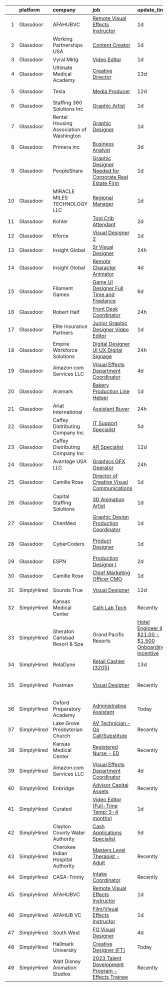 

|    | platform    | company                                                | job                                                                                                                                                                                                                                                                                                                                                                                                                                                                                                                                                                                                                                                                                                                                                                                                                                                                                                                                                                                                                                                                                                                                                                                                                                                                                                                                                                     | update_time   | location                      |
|---:|:------------|:-------------------------------------------------------|:------------------------------------------------------------------------------------------------------------------------------------------------------------------------------------------------------------------------------------------------------------------------------------------------------------------------------------------------------------------------------------------------------------------------------------------------------------------------------------------------------------------------------------------------------------------------------------------------------------------------------------------------------------------------------------------------------------------------------------------------------------------------------------------------------------------------------------------------------------------------------------------------------------------------------------------------------------------------------------------------------------------------------------------------------------------------------------------------------------------------------------------------------------------------------------------------------------------------------------------------------------------------------------------------------------------------------------------------------------------------|:--------------|:------------------------------|
|  1 | Glassdoor   | AFAHUBVC                                               | [Remote Visual Effects Instructor](https://www.glassdoor.com/partner/jobListing.htm?pos=101&ao=1110586&s=58&guid=00000183a700cd43af10ddd3818945dc&src=GD_JOB_AD&t=SR&vt=w&ea=1&cs=1_8cfaa104&cb=1664954191571&jobListingId=1008181671543&cpc=D2F1DE17EE1F43B9&jrtk=3-0-1gejg1jb6kbm6801-1gejg1jbpj47t800-a6dd588cb057d6ea--6NYlbfkN0ACTeRvGRFS6hadW-07x_K1RnsIE8OdH4tufuZ5eRAiXmEr9oGiBeOn3un9masEpkhovzfmGd8QDf6knKeNMtC7KAcqv6SF3QWAMIMACfuseYomFY4vdRNdLCeKXPZRTt_kDJaRQKO8XYsgjyZgv6ViPMk7frdRXTeN8sz2QWJrDq2_i2TkB2fqLmt7cAeEl3O4PzFJ1ZhSSJULld_aezCpiejgeKS3hABJjUXPH12AEa7RqsDrlzdpXXWbr563znG3MOegp7i-JLV2y2JcjrYIOxvRjEcsCuzmJ20gNnUFFTEafkc1iLGUl-fdxwX1O0bSWxSjXyN5SKU88hLp0drrNGuW7Qsun2WGPC0KV7aPFBL6wur7iYMemXC5YnTZH_HkJPd2hCZf-O66D8i1TGPckNeyjUmnAvdAfGvcVZGIegzgY1OU7pijPNdAVPFfieZHvzTc4SHtTl9RQ8DkpkA3W9ZnCTyO_Cv629lJyDgqZqtWXX7Rdvq7R0f6MTWiGasH6JojuQ293FW8yokNP9Ex)                                                                                                                                                                                                                                                                                                                                                                                                                                                                             | 1d            | Remote                        |
|  2 | Glassdoor   | Working Partnerships USA                               | [Content Creator](https://www.glassdoor.com/partner/jobListing.htm?pos=117&ao=1110586&s=58&guid=00000183a700cd43af10ddd3818945dc&src=GD_JOB_AD&t=SR&vt=w&ea=1&cs=1_c8abeb25&cb=1664954191573&jobListingId=1008180901122&cpc=7AD1D84939BBEEF3&jrtk=3-0-1gejg1jb6kbm6801-1gejg1jbpj47t800-389da29a732d8a90--6NYlbfkN0DCt8ROna4v0wei3cIohxxICMezqlQcIDltQPbxHVHnIQqRAFVNZT1ZdIL4Ewv1kWDmr8qRDbM9QCDFClbSNEHd53UyYhnqTVRTjwFX57lBhiqWIENhQbLmj2Epuq2J8qwGwtgeLHffGFXqcw4gIjoib-Cm1Ik8n1N3ElEDhBQPh79NYyRnF6l2qOtnz3GA7ode6xqU8HW9lUZNNkJ15SVjeZgQS914ohA8GKaA0Won-N4I8qhwQAOG_l3IkxDCWH2Uvo82NHpLTBox0yi8G4NZ3H8PwjsA6XDkuyGr2D0sGqs0XRjyy0XP2vvPJHqa__SEnevicINAsvrzGTUURNBZXc7Y4rXZoq2GolIzrDQ7G314KQiiK_rShATgmvVFq8dvKRKLINNAc_ayF9VJ0l-XKfRoNRoa3gANfxJgja40FzRZMuOtFtTcOtkkXyKWMmRwhCM0706u6clB5hbZNPElnZf4riP95DrdkKcpmS2PwxuwvqttBLFBe_kwJeQU_aOh6iwC-uvera9cBL-1CJtg)                                                                                                                                                                                                                                                                                                                                                                                                                                                                                              | 1d            | San Jose, CA                  |
|  3 | Glassdoor   | Vyral Mktg                                             | [Video Editor](https://www.glassdoor.com/partner/jobListing.htm?pos=130&ao=1136043&s=58&guid=00000183a700cd43af10ddd3818945dc&src=GD_JOB_AD&t=SR&vt=w&ea=1&cs=1_05a99074&cb=1664954191574&jobListingId=1008181139395&jrtk=3-0-1gejg1jb6kbm6801-1gejg1jbpj47t800-fae5ac497267ab9d-)                                                                                                                                                                                                                                                                                                                                                                                                                                                                                                                                                                                                                                                                                                                                                                                                                                                                                                                                                                                                                                                                                      | 1d            | Omaha, NE                     |
|  4 | Glassdoor   | Ultimate Medical Academy                               | [Creative Director](https://www.glassdoor.com/partner/jobListing.htm?pos=113&ao=1110586&s=58&guid=00000183a700cd43af10ddd3818945dc&src=GD_JOB_AD&t=SR&vt=w&ea=1&cs=1_42293338&cb=1664954191573&jobListingId=1008153532801&cpc=FA84DF7EA1EC2398&jrtk=3-0-1gejg1jb6kbm6801-1gejg1jbpj47t800-f14f07ed56e5d89c--6NYlbfkN0CSKLXIInjjlLOwHJsXaf6sZqeCS9V_OSbgcY25u1kVuO-h-oNVGEZScDfJiM3jd0JgtfHzyejFqH7vEAksqONWVZLzmbhHdarVRW_vCq3eP1Vbr6jzmoq2AkxN-k2zZnL1uv67hW-W7vIXIdLIMrFALu4kHa9p9I4h-6Dt9GeOr5wIo6MlYw3UGBtOVGdoRjyiLOctSzbK0izfaKVJ2jFBd8yBCtsODBPRJZKdj6Vl89-tafWTBhFTkhpI1_K42XmXWSdc6eh5X8JWZDGEM5kx1YxA1dAoFOrn9rYuigKEL4KAu37Z4f22jIrbs-7YT4qtZmC-Tqj6AfqEUwZuBANAhqKocvEhOfB7vKakWlIa8peDs66_N6bYwkQ3m_M-dx3kIniG0sbJkgUp5OL68DKZCT8cYbPlxtlyhurTU037Ey_Iz4Z_EZqvrU_NaMkLMheGuMzIVZI7ADZRo0ttzh1IREWnraib20SOI0fm3n07FfnknCd2JmvD6BiQLiFtvaKWT77Pf1ZccQ%3D%3D)                                                                                                                                                                                                                                                                                                                                                                                                                                                                                                | 13d           | Remote                        |
|  5 | Glassdoor   | Tesla                                                  | [Media Producer](https://www.glassdoor.com/partner/jobListing.htm?pos=106&ao=1110586&s=58&guid=00000183a700cd43af10ddd3818945dc&src=GD_JOB_AD&t=SR&vt=w&cs=1_d5529471&cb=1664954191572&jobListingId=1008157141520&cpc=2CAED5C921A5F994&jrtk=3-0-1gejg1jb6kbm6801-1gejg1jbpj47t800-0df4fb147976efe4--6NYlbfkN0BkX03mv_qGbDFMol2YHqLRvzzvm2LmpzMO_FcYL_FtJlnJTzsjtFTdelRG5HbGrIeCZP9oCSI6IqtBs2ruxbz45Pm7QVGA6D9vh0QEizROEDP9zAkUCz75NxgvgT6qwmqzmH6MLRiu-hZ3oij6YkoHDMVnGg3Ss2DeFtr5oHDZSFNr66fXQh6OKTShe3HbCo5ldlg6PY9mcE0rqEQhXWlV5Drg0J8ht1YOVT80Z-lM14yxWyInQyB9P_TPfzkDvtVJ3d7FYNTaNIAPxkuJ6F1dBYIkfNmzgfroy5iadzwkDO3n3vmz72BSTxm06B-WADt-Y1-5sX-2X01Hec5cfTCIXW3M561aX0EZw1ZbetZBqrNVGo2VWfrtOsCsvZtfRau1tG6pk3XKPKdLSaxNZWeS94MA1XRewegLdpm7KlF8dtBsYkHWWHw9S_dmKjI43RuN2SnTSXi_ZmvDLoDISdOuF8o8qxTpLQmd2mGSyS34-g%3D%3D)                                                                                                                                                                                                                                                                                                                                                                                                                                                                                                                                        | 12d           | Fremont, CA                   |
|  6 | Glassdoor   | Staffing 360 Solutions  Inc                            | [Graphic Artist](https://www.glassdoor.com/partner/jobListing.htm?pos=121&ao=1110586&s=58&guid=00000183a700cd43af10ddd3818945dc&src=GD_JOB_AD&t=SR&vt=w&ea=1&cs=1_d5ce70f2&cb=1664954191574&jobListingId=1008181301631&cpc=723ADC3DFE402989&jrtk=3-0-1gejg1jb6kbm6801-1gejg1jbpj47t800-22076cfbb541df4d--6NYlbfkN0D2oPcu62nCOEusvX-PkQ72CJmgvRX8N0x0rMs1pP2tocRvMJyW1-lfB7fZ229z6PIUZSdOvVjw8zyioggcLcdSSoIRdFpQKITBIqQfk-spD3xO_4pbX7XbK6lITXeRHKwnzWgJu_Qa0X7IDEi1xvkG6TxGjCgN4kovgP6qoVDpLvvIZczsgV5yMT8SZDrjRUzXPkSyrkO-BTor3xZDpQdevR6CBRYx6EZpv9V_QJjNd98lcxv08F4YTc3Zd5F-gBE0HD_-zQMXH9CWmLUeovs-EFrDEqqUKoAWJp7cUqluIrAU7AUmugivrHaBRXsMgZ4MWl45IFEjpjnOXD6XccOxLUxeEB2ilBTa5ZR5OTgvhzn_r4twSgLtZC09KwAWQR7mNCM_SyLp1e5_ofunfROYT74HHeKlQ3_Dopak65f5j5cxfErCHkEJs7IhMG6X-q9pBcEzTCXkYm1GsL8ekoBm_IN_3UPnAjXROULG61otNQXkrwi1oJNlAPbPD_PCqdACbVf_AsynIHHzbrLiMLKT)                                                                                                                                                                                                                                                                                                                                                                                                                                                                                               | 1d            | Lincoln, RI                   |
|  7 | Glassdoor   | Rental Housing Association of Washington               | [Graphic Designer](https://www.glassdoor.com/partner/jobListing.htm?pos=110&ao=1110586&s=58&guid=00000183a700cd43af10ddd3818945dc&src=GD_JOB_AD&t=SR&vt=w&ea=1&cs=1_1d106ec8&cb=1664954191572&jobListingId=1008181648619&cpc=59DEFF8D475298C3&jrtk=3-0-1gejg1jb6kbm6801-1gejg1jbpj47t800-8c68881bf004abf2--6NYlbfkN0ATuzukLZvOA7Cxi5gGVTPK8s05ijijAIGQnHXs5Od0X7dJhkhquRt_3fZF5olvIKB0rAZzKK4aXdvC4AXgjBQS4J4Y6n5mMtCqKaxMVRVRYm5rfr-L3QXTFlg1UKQ4dZpg865y5t_WtM0fDx829Wsuo8abBLp8DC_0S_oh2_gd_Sr-1vXR9b_stqne3ZnPXflDqAZLwtUBXYAqmYKoXd8lZ6FxQtxx5p5SCB1QFXQvRhTT4FtKk-1B7p6Me8WBTF6YkJQuaITUbuSvHBYCUq1omY4fW5iP4QKnRVtHzBEjJKT05Eg5KGGZSsiZ_9w2t0LgOpEG_bZFELfSJWDxNc4sWPNDhZa73y-M6LUimJmxYJcTT1hOAkVmSnU0hiOguknWWEI8S4P3C8SS7t5RLEMB0q1xlLIQPiGeijpLHWCiskSVOsLz6wGSUDoCaxe_05V4VF-Z0Dg6Lul9W_FoFtSRuq4KaA-4Zy7Ic3hkKeCsWWNGW1OMqKsilSpfu7DZ79Q%3D)                                                                                                                                                                                                                                                                                                                                                                                                                                                                                                               | 1d            | Seattle, WA                   |
|  8 | Glassdoor   | Primera inc                                            | [Business Analyst](https://www.glassdoor.com/partner/jobListing.htm?pos=108&ao=1110586&s=58&guid=00000183a700cd43af10ddd3818945dc&src=GD_JOB_AD&t=SR&vt=w&ea=1&cs=1_cf374cb0&cb=1664954191572&jobListingId=1008176951412&cpc=8795CF9063CD573D&jrtk=3-0-1gejg1jb6kbm6801-1gejg1jbpj47t800-e19566655e135ec4--6NYlbfkN0DPIeM2PjUxKHb9Wb-C57a_bAhVE25JxI3S7oMWKMkRxT6hiPW3nMmJrbTsoukoT89xbY-TYLhDD0h3G27g58bHTis01271Mzec82Saks3qDCMLRAl6Sc0tvz6XEG_ceUlK7mUQfXXQldIbWYvejmaBv6sEpPN0FEeVJ4Xycq_fDnS98M7aTRJYYdZP7ReR2A4xOHdgI8xV5cH_jDVj6-HvcB58yDcbNcxPd9pguBs57HCM9LNV5N31rq1Svt1eVSZBBbftPRxodtft5Ff-esIflQO2EE8WpaICS-8XMP7yyj0nBtQBAvrvrq9zyLXw5UehjvwLLTPEtHt0aQ6OzK-E49n5pWMUOhHgiXj26DF1Kywyie6Jt7IEEJPPif_KjqR0x4wrj6y-O47xeY2VXphC90HjMbSe9Nq67QPI0ZiOfuV1XPojM8wE_zbsGZ6A-VUOJ5fAj8-gNt2SHQ0Lcfm4cXBeuzOax5nVbolWibP9AXoi_0VtzSNTpx04iRUXJMo%3D)                                                                                                                                                                                                                                                                                                                                                                                                                                                                                                               | 3d            | Remote                        |
|  9 | Glassdoor   | PeopleShare                                            | [Graphic Designer Needed for Corporate Real Estate Firm](https://www.glassdoor.com/partner/jobListing.htm?pos=128&ao=1110586&s=58&guid=00000183a700cd43af10ddd3818945dc&src=GD_JOB_AD&t=SR&vt=w&ea=1&cs=1_5f0b2cbf&cb=1664954191575&jobListingId=1008180792130&cpc=2CAED5C921A5F994&jrtk=3-0-1gejg1jb6kbm6801-1gejg1jbpj47t800-6137e715ffc32259--6NYlbfkN0ByiknVCCsn-Fdfb-H8YrvvjNLbyRNQUi7msyOYytdPvKo0Y43029JA1ENfeQZ3h6jVbKWzIpMy4gzgr9ozmxb6WSOv9TrQ4eWt89NnQLmz3bsaEOLF-nl-FdpoAEp8cmK0XTe13mOKgYZUME4oyBfFzodYvQY9f8p1LS4nybJS72BMaU7frRjowsnjCys1Av1S94g30BL27u3h5KtiyKXJSeJpGt2tov2M9SKEokwNdEoBtrCWvpPY9pIKIPXkw6M9CIuXwbQRyfJkkCr6FmRqGv3RqN6x8rlVHxKQllbeQDUy1Xmcs31OImBLGqfv9v8B-4XatCl4wPYFsQOLADhrbXfcxalBq52Rl0EE046Bs8w-iqgpRKThQ_co7dd16yY38Bn50xzg_GGjvRX9IN5BSCajTpkw5WmrJSLAY-f9uvpPDbk5DHjVYxsRRuXBCVBcqpkl0AY4SH5u0Z6Klrywrv1xjcBqV_MsRg_N6nGxf25YwOl_cV4N3jy0Y1fBqiTahg8R2MQMBRMohpbg7NiTvyO4IMshLyHWcynPcxRIuRhR1UOOYmBvRl7HLagwBiw%3D)                                                                                                                                                                                                                                                                                                                                                                                                         | 1d            | Oak Brook, IL                 |
| 10 | Glassdoor   | MIRACLE MILES TECHNOLOGY LLC                           | [Regional Manager](https://www.glassdoor.com/partner/jobListing.htm?pos=114&ao=1110586&s=58&guid=00000183a700cd43af10ddd3818945dc&src=GD_JOB_AD&t=SR&vt=w&ea=1&cs=1_48ba71e0&cb=1664954191573&jobListingId=1008181730776&cpc=217C45A42544DB93&jrtk=3-0-1gejg1jb6kbm6801-1gejg1jbpj47t800-d573b315366fe472--6NYlbfkN0BTy4Vq3kUv-8E8fBOrhZt-7WJQYqv7u2ur6JnxlE7nqwh0kh8TDblDGzrt5leIbAVsjsAjJkaPiEO2YZfj_0z3o38fpfd-m70FYADflYRPgNY-K09yL2urPRWV0AUXj0l7aNJ35_X9rOvq5OxhIMw65Ji7Iqp-6l32n7xzirrO3O5Ka6ahENqdK-LcArJ9zRTegVy_t1DOLHamrk3mfT67tq3vPlxlsQQk_0TOdv5Jyav8RmduCQY6Xv4Vi-cOcGRi4aeufDSpQbCRlcGp1NzvRcveDrZGo1CltZhCoLjSCQ6UY-vCpI9lQ1x4K9nGqpcP6edKcdV7cV8OmfGMHx4oGVg3kUbB7go2ovQDibl49u0RZCvm8O3Th7_6A4mnwaD_Eu4MhFgmtHqPt0lqjxLW7psdcRJSmpmLRqp4t12ehnG889HDx3bkhID2i44GwnjwwRODOt4Wws4UrvkqstPGDGaEZ2svzNX0aIbEXrl70O1zoelbKkHOgFhfBfsLCw0%3D)                                                                                                                                                                                                                                                                                                                                                                                                                                                                                                               | 1d            | Queens Village, NY            |
| 11 | Glassdoor   | Kohler                                                 | [Tool Crib Attendant](https://www.glassdoor.com/partner/jobListing.htm?pos=116&ao=1110586&s=58&guid=00000183a700cd43af10ddd3818945dc&src=GD_JOB_AD&t=SR&vt=w&cs=1_70e4c76f&cb=1664954191573&jobListingId=1008179062580&cpc=C4A69CCDBB3B9599&jrtk=3-0-1gejg1jb6kbm6801-1gejg1jbpj47t800-9b75f5d3fb383323--6NYlbfkN0DdDuPB8FJ6X3bI2WFNvkJ1onUvGsJYPKob8NZI8zGYL_st79sxfBUqrLLSmuH24a791qXKqisusWydRVtYj1iHhWXBsmTA2Cz4AIaM_dyAWtvL-bk5DDqyZ955XOnP4G3DKO1f798NJlPRXTREsHM1d7SqEJCBb_3fIqmPDo7OCBzD9s8xxcRUeRa6B-SblCfEuSyxGqb8zQXfoiqgHSXxYN9M4joIRfUHHGGnkPXJdNocjEmUann13qk3zBGS6osoP5fqdGxLhlcr-WzHdxZ2fZZqkM9kCpDoDSofufXplUgs2u0phYjVHu4PpmYskNz8gAIZwiPZVx1CSYrYHpWRpvt4MuaQqLwzfd_cCoEBmxt9tcLo9gAkzl9G3RKAnVvyrQAlVEN-O32rQCFlg-zNtl-KeiIbkS6-iHr4jd6dMQyNPtwaZirE)                                                                                                                                                                                                                                                                                                                                                                                                                                                                                                                                                                                               | 2d            | Hattiesburg, MS               |
| 12 | Glassdoor   | Kforce                                                 | [Visual Designer 2](https://www.glassdoor.com/partner/jobListing.htm?pos=124&ao=1110586&s=58&guid=00000183a700cd43af10ddd3818945dc&src=GD_JOB_AD&t=SR&vt=w&cs=1_f8108ac9&cb=1664954191574&jobListingId=1008181153223&cpc=451933188B21919D&jrtk=3-0-1gejg1jb6kbm6801-1gejg1jbpj47t800-af429a4fd4fffa3f--6NYlbfkN0C5IatSLh_Ak1q39eQQoPIxD737RW9NeiYGvIRXkrLjEBkC4LI6KweFWWPiS1PvvlwkBecPdzqTgQk2yhL8Ydd-Ei0GkgBBtQI4CiDnqD-ZWE4QjjuPU8IdF430AvmJJibXvbFrystupzeL_jNgBhQ51GXKlxzIIKsQo2oB6TzxrhWhS3wN5XDi6Hz2zmREzFh8ovkkEaY_mKFFoB92azV3_-GCCcn3YKx2wcBXwbHGQkS5WqImqaHRTcEWtZgzyMgKXjJHqI5oXuIw-JRQYNj_15c-7VczpfqMYTfCUxkviF9eeTVN5N0WYYahE3sxBDkPOwfZPyhGG2XnYglogLTwcGxs3o8X40Ypz-a3Eo8G34tAz98A1bBd-3l1A61Vzd_BgFk8MWz048oVuOklSlIgMOhbOCZ0_fmzhhNPFwFT2vTKAwCyZSXcuBlOMGI5voGMI0_8frv56ukaC4o7I3G6VqSE2ixNn4_WRxc0m8IVib7GsQnL7sxkgszCIZumurjGpSi6394vce4C0rESHoI6L9ZLbIWtqxMwdaKhOsrsOJLhJMGemblf5B8SGdvtSIespd5qV0kpfLc0AbyyTY3dufOOM6jsMOqMG4BMBTfS_A%3D%3D)                                                                                                                                                                                                                                                                                                                                                                                                     | 1d            | Redmond, WA                   |
| 13 | Glassdoor   | Insight Global                                         | [Sr  Visual Designer](https://www.glassdoor.com/partner/jobListing.htm?pos=122&ao=1110586&s=58&guid=00000183a700cd43af10ddd3818945dc&src=GD_JOB_AD&t=SR&vt=w&cs=1_68a0a3f6&cb=1664954191574&jobListingId=1008183417735&cpc=1CBFC3E34E2A31FF&jrtk=3-0-1gejg1jb6kbm6801-1gejg1jbpj47t800-7cfe405473bbb0ba--6NYlbfkN0BKkHZu3wF05EeDimN_p6sYpKCMArvwa95YdH7UpkaBCqc7l59Erwqcl-ZxWPl_M-nGXzAglwVsGimeClUX8V_EhT0E_40yqcwAZcw-LOUKqccjGHHYXeF7cNnQ_T9I79OiMuYIjDwcOnxGkCwt7_6beQeonWp4CqJ0h9NqxrGHjDyp7zmK58WGkYecuCSnwAl5o7FsWrFRu6a-QkEsR94F9--oa3mjdlW6CtODfRfgHxOS5BxQaV74h9ikwxqJRWmkirygl2wyYVzpqOhVY0NToyKdKbpNUu1J34cqI8Y2uD2eVFdR3T-hpNrU7--rhuuSjxLxnnWj7l4qQxvQf2gHzHwBV4cBcZrjnmwNNIjxmor43uhgXAv9XrOlpFaWzZuwTftSwWFWpsO9ceXQibUW-UF-KuhHczC8qOypvLm7cChoiO0QGKahNoSFrJWFb--L0NvmLVdTajsafmqDRjEWaNXwdL4BC92eD5JkvajPqhULzE_pGP4b1yjnIbJaZlE%3D)                                                                                                                                                                                                                                                                                                                                                                                                                                                                                                                 | 24h           | Reston, VA                    |
| 14 | Glassdoor   | Insight Global                                         | [Remote Character Animator](https://www.glassdoor.com/partner/jobListing.htm?pos=125&ao=1110586&s=58&guid=00000183a700cd43af10ddd3818945dc&src=GD_JOB_AD&t=SR&vt=w&cs=1_468c58ef&cb=1664954191574&jobListingId=1008175363272&cpc=F41FEAB56D215062&jrtk=3-0-1gejg1jb6kbm6801-1gejg1jbpj47t800-ed1393eeb48b9e35--6NYlbfkN0BKkHZu3wF05EeDimN_p6sYpKCMArvwa95YdH7UpkaBCqc7l59ErwqcyE8VoIfttn6x-NhlTtdrdPyVSmx-GjF5RacJ0Tlig4vWWiHo2GRxjUD2YZ3Vl0WSk2BD0WlBGr2VukoJ7lKO7QLKVV0s7CyES7FB0LOWWBR5O9-iU2PRLzqfFkyR0eAsHgwTzPR6h68bMzGxebvOs1VI8ZBaQLXWCMNWhPW6EkXCPr9vR8HvWPfS75k7sXUpSNLtB7mX_1-M6373ZsaRHvY6QMaujdwfYCq2NUAObG3oH3XRt2uo1QfiSglT6UPuqSyVruXR8Roeu6orQ58q8_feb4-0mCcbPYZoT51ujrApKXoKV4_ckAORuH5MYGRhXhfTP34YXLjNJTVhmKZWX-iDdeEtqbeFZCbdTO04UBu9toeI-NBtCMXvUfurp1HM2p2y04phUNKQYOOi5Rb9FuuP96HDu8SEv1N1aAGbGem5dSnCgESMbmVVBNtBMQC0)                                                                                                                                                                                                                                                                                                                                                                                                                                                                                                                         | 4d            | Seattle, WA                   |
| 15 | Glassdoor   | Filament Games                                         | [Game UI Designer   Full Time and Freelance](https://www.glassdoor.com/partner/jobListing.htm?pos=119&ao=1110586&s=58&guid=00000183a700cd43af10ddd3818945dc&src=GD_JOB_AD&t=SR&vt=w&ea=1&cs=1_086e0ee9&cb=1664954191574&jobListingId=1008168794015&cpc=C4A69CCDBB3B9599&jrtk=3-0-1gejg1jb6kbm6801-1gejg1jbpj47t800-bb9097a6cae71396--6NYlbfkN0CIHMGocNKd5hoXLwwKXhS247lQakt22NtwViB8HW65UJBlANfwi6C3JEcXkeSZp81R8dxM87QyxgRnQHtxBYknHTk8uAUaPkkbs6BLnjsAgezyMVCmcx5H6Vt2gCq3IkOi44GzqtaQ1dKHqnPDz7x4jgeKWYKp8PdaBy7isd095AEf3O7KPFL2W3ml27Ln2BM9LzH2mioB9doGtl6zqjKROhZ-N7h5ZSEHM4suBSd4VGT4GlX6b4MR42Q2rEkGwcKqKphKhbL3JbKsyPO7iTKLJiQ0ZujTCul9mn-j0x6XPyeNgpI-9ApEzi6xfvz0ei5w0A50b7OyXCGvYA53woMjeGH2Y6pbdoxTUbHHkCyQwveITejoCAOJUNlXYU8K1gFu2nSWFAZHJCplNRXWxGK1bwpOhBlfBj7AgUkmdf6-5Ltv4vtjY_97ovAWtzQgD69dbrEi65qmhD50-y52jrIh)                                                                                                                                                                                                                                                                                                                                                                                                                                                                                                                                   | 6d            | Madison, WI                   |
| 16 | Glassdoor   | Robert Half                                            | [Front Desk Coordinator](https://www.glassdoor.com/partner/jobListing.htm?pos=123&ao=1110586&s=58&guid=00000183a700cd43af10ddd3818945dc&src=GD_JOB_AD&t=SR&vt=w&ea=1&cs=1_d599b983&cb=1664954191574&jobListingId=1008183770365&cpc=8795CF9063CD573D&jrtk=3-0-1gejg1jb6kbm6801-1gejg1jbpj47t800-2158ddf20279e839--6NYlbfkN0CpzDdaQkua3np5pkmj49lKioZwmwxQ-yx5plwbYmV_M6_tQdNFuYObtXDS8p_Vdmkb96lyLgNLjHoS-ZoM-OEPI0Ad5wWDcBps7qPZBzHzPg-PYD1uCgUUs6IsUYZ6eu3QACeqIP2no0u1zFdY0kurqfgH00yUziIEekjyxt_3DcQTUqmXo_0uOwjVSRh5MLRszH_bHfpGY7UUsMCo5uAHM56I2yohHMDu8mWCkJau91NwIV3uO-NsF2SgUsB5hxwZVhQveYwq2oXm39Ub1p2o06jouOKCjEH6WCzWBAz3fHSj6oi5qTglQcFIeAKTh_eqxvol9XkUKos3DQcxlEs4znhga59uKfh_34iFumcBPsUsxA71mBFaqgYDVps1z6eQEQtQ0lP6bAaDRCLcj3HVB3rEPU0QS_OrZ5jR8PicVGOMClIq30dRtMWBiu3NZu5QtJLemKzbdmbJu7w4uRFtdtWlECKTV8vWou9NvJ9Q-k-md4vY07B80JhDcRHr760mbNBYHzjnMEwFkYQWcyA6ems5K7MmswtpSMN7Xy5vl-fYNKF9FnwYYxQyVvo4LxtzAVlwYe2jsw%3D%3D)                                                                                                                                                                                                                                                                                                                                                                                                                           | 24h           | Culver City, CA               |
| 17 | Glassdoor   | Elite Insurance Partners                               | [Junior Graphic Designer Video Editor](https://www.glassdoor.com/partner/jobListing.htm?pos=111&ao=1110586&s=58&guid=00000183a700cd43af10ddd3818945dc&src=GD_JOB_AD&t=SR&vt=w&ea=1&cs=1_3e9669f7&cb=1664954191573&jobListingId=1008181127584&cpc=C63BD00756FD6F58&jrtk=3-0-1gejg1jb6kbm6801-1gejg1jbpj47t800-217309723af9222e--6NYlbfkN0B4jp5mfsiLEiFpPCxOna81i2z6rJx9ZIZWhVZJ6SFnYfVQEZywHNdoFAJzM_W92NNFCGb7k2B7j3COkg7c_g4ydRHQBoS7uTSd8G9Ebt5LYCMrmtYGtZpuSSZzmQDa1ARWAgQwZT37U7sLnD4sG5FghobUI8WOOCzQHxG7ih1V5RYTGMAxoWZcEc16yOuQBsbMcYkR6fq7VM4Rhxw5cGf8OSJGMPxlmEn53jNXQUTxVUcCAXJN3gy4na2XpTZe_wTagXKtJIjzwrT717CTyNjZfVLo6fHFP2IlZCCwY2-XUCbGlMcM7oufm5PJA3bL5USwCwA6oqpKdF9BMGm0TZSpyJ5xUDQLq44dkM-4RHkqe3mqB6zeyhch7nfMq4JAzW6Ax_RjeifT2T8e9TAlIVkArYv4XWL_dV5RZCKY_0ngrMr8vbsGS7RmQCe7d-qtJ3B0ft7gMrqBBpsIiP-tjGvxo1jSQFzEW2wtO8ZN7lN3hAfvgrDGOabDyTuDasfX08inT7zLinOGmg%3D%3D)                                                                                                                                                                                                                                                                                                                                                                                                                                                                             | 1d            | Palm Harbor, FL               |
| 18 | Glassdoor   | Empire Workforce Solutions                             | [Digital Designer  UI UX  Digital Signage ](https://www.glassdoor.com/partner/jobListing.htm?pos=120&ao=1110586&s=58&guid=00000183a700cd43af10ddd3818945dc&src=GD_JOB_AD&t=SR&vt=w&ea=1&cs=1_182be03e&cb=1664954191574&jobListingId=1008184066319&cpc=654405A9B1E0A9F5&jrtk=3-0-1gejg1jb6kbm6801-1gejg1jbpj47t800-a97a053d2c43038d--6NYlbfkN0BhhhzTg5mrYii5qsI6KLAJ861Knq-wjVpxdjddoQLPfhya-xOzJkbr1yF03QNooQLubXLs6t8Y2jSr1LnEmPHiuCpDTJ6DLALwGtBLOimNWq2eMYgJLzBc8yXX_nbwMf9pMKQxMFIbiPT5oExEojjAnQKLoXpjJykzngd0P0o29AvGaOrLJVV72Glfs0Fb_98x-wUN1UaUlSSz042subimlxSOmnbtyqeM546d4fY-ufTrZNYVyl9LhhksWLAcTfKj7TQ80OQp6LrYJAUNmKwnmIuxwChHK-gd4OAIgiy3fQpnJKRZoqt8ZAn_glVcsguGpuar740j_JV66ZsGbYDM8HWZ5ur1rHtVgCHM9FRO_rF9e0OXocpP7lhUTad0xrvomcMkBo-PgpzsynLSFTTeHbfiIHgbImlaHdmbcioCfQM3INbpvkQqqWaOvN0HpPyW5N5SQ8RbnQfb13Jn1IbCJEZ3IZwL4Xv3BCj8JZ9hagzpwmd2ulobQQsncsQKwvYucp0X7KPZVw%3D%3D)                                                                                                                                                                                                                                                                                                                                                                                                                                                                        | 24h           | Remote                        |
| 19 | Glassdoor   | Amazon com Services LLC                                | [Visual Effects Department Coordinator](https://www.glassdoor.com/partner/jobListing.htm?pos=129&ao=1136043&s=58&guid=00000183a700cd43af10ddd3818945dc&src=GD_JOB_AD&t=SR&vt=w&cs=1_f2ae2a9a&cb=1664954191574&jobListingId=1008172917702&jrtk=3-0-1gejg1jb6kbm6801-1gejg1jbpj47t800-adb32b9af0ad3df7-)                                                                                                                                                                                                                                                                                                                                                                                                                                                                                                                                                                                                                                                                                                                                                                                                                                                                                                                                                                                                                                                                  | 4d            | Remote                        |
| 20 | Glassdoor   | Aramark                                                | [Bakery Production Line Helper](https://www.glassdoor.com/partner/jobListing.htm?pos=115&ao=1110586&s=58&guid=00000183a700cd43af10ddd3818945dc&src=GD_JOB_AD&t=SR&vt=w&ea=1&cs=1_3961e514&cb=1664954191573&jobListingId=1008182055695&cpc=654405A9B1E0A9F5&jrtk=3-0-1gejg1jb6kbm6801-1gejg1jbpj47t800-28e0cba09042f5e9--6NYlbfkN0Afi8hlyjXcFcTRB67AhKDs9_JHq9Ijljmoye2yl5v1h0dS7D2alccSruSdPwPQFTUweA89Ps2---sGTBScTqLdCojIsbuVZHBDfDN8_JChfxSNWS6kc8T5o4C5ripNiukierR4NFWXCnji-SBfM15dyNIAcM6PeZm5bOwlS4IVGyUKBrGA8Yxpx9eFxI1lZRKc4WPdyCwlbhzQQfamk-iRqytNTDMoAcuuTdTECXiF_Ql82q5HqLX1QHbOcUNZdDAlZdN9UZKpKqmQU8NrhjBM2XDSqDRuilz_TwpSzmYOUm8c4iNtDj03llWjv1nmxzLIdA7EedB0Z1MbG1xbKyQFM0Pe8uSSBVHIvXQyXRiLMh4neqjPcKh0vPMYdXErWxi48dcsoToKpiEwvksu-13c2JaUXRRgX4D52EFBU-h9jJhU-SGnzsY4wa7qEpynn3SPahc1oI7ArhIOqovMVyZY0cOKkhT2GlKNOzOu_GUsSbLE9nnThPkm96QboQk26jPqSOC6GCFOc-0gxukma7s-)                                                                                                                                                                                                                                                                                                                                                                                                                                                                                | 1d            | Denton, TX                    |
| 21 | Glassdoor   | Ariat International                                    | [Assistant Buyer](https://www.glassdoor.com/partner/jobListing.htm?pos=112&ao=1110586&s=58&guid=00000183a700cd43af10ddd3818945dc&src=GD_JOB_AD&t=SR&vt=w&ea=1&cs=1_5db767e8&cb=1664954191573&jobListingId=1008183355292&cpc=FD1C1DA32C38CFA7&jrtk=3-0-1gejg1jb6kbm6801-1gejg1jbpj47t800-c5d041e188c43d80--6NYlbfkN0BdTvIOSkkhPqk5XtEUUxYF-c2JPALm44YEsBAniHG49kIvUwhJM3zakmZsJ-srqdcw6KgyWwAqF8F5o-le-ujCE9QHG3J3pCswFcC3nb7rC2l_pb_iqw3xn83cGP7GRQfX084jM_wbl80yvUTINX5Xl_Uq0ozjM8gQKkPojI45mY31ZwcJK6CPRHn6hhBcq1AF6hmFiYAMGcqT7I021J_QVRftSAnWqoX_V5xLzXrVyRHCntYEREp8cj7bOW9CLkAR5pMRfs7CJNK9Mp2pGHUcE11aLAsSH-jqJ3HJ-VqctVVG2AEvmOh4KNORI8rwSRLCWz60rijxzDWwDbZoXG8ZgBKpmeGHsT9PiImfJQ27w5k3oAYi1Awz6hfAWF988SxousC0Uuig0yWv0F5EYkiOS-zE0xr4mQStby7_X1N2X-2p9Ey-WZUI8bDEbUhzrPJXQNXlEfC-Vfr_SuK6lTj_WNiozMo1-uAQ6hddmcHScOCXiCr82Bza_dVeRaIVcvkZegTUeJT1Yg%3D%3D)                                                                                                                                                                                                                                                                                                                                                                                                                                                                                                  | 24h           | Fort Worth, TX                |
| 22 | Glassdoor   | Caffey Distributing Company Inc                        | [IT Support Specialist](https://www.glassdoor.com/partner/jobListing.htm?pos=104&ao=1110586&s=58&guid=00000183a700cd43af10ddd3818945dc&src=GD_JOB_AD&t=SR&vt=w&ea=1&cs=1_6d40e27a&cb=1664954191572&jobListingId=1008172076966&cpc=8507CEB59E1C6AFB&jrtk=3-0-1gejg1jb6kbm6801-1gejg1jbpj47t800-88119e819f6eacb1--6NYlbfkN0B_FALIXLdMBr2853T2nO2KRFt24G_4D7vzFrshfKarCqPT-_jVFPvQHWVtF2dKghk4nbXzjzTp6j8SILd1EEDfc0nnEU27Qt7VfUMWcamYsYvf8HezCFWB2yRzqvJRTTNOEjOHpSM3Q3mWnKNXz8rKbEAwkCkP-SsqYNaLTBkpZfhE16CMoWgpNLpiMyqufUpuS6jou8CuUPmF4e7KuZdRLTgzC5dk6gMg0pI7dIqTsn9bV6eTRXmvXrlEFG5f2MhyFLJl7-_l7CPlEkvT1GKzxuX2TfRsC0zIGTDIwYO3YdeHOBzaSndwAFYys0Uo6EUrbljPbOhWdcAWYw8p4dZCmr9zVRWPxiMFVhrrItM06DvRfp88ZP_A9SUKwz9Ca_8F74DvdqwhPbwd7OlYtFTNuS90ooXgLyOQFTs99n2lqUj9qLsftzA3OQ_6d5qHVjQn2MLXdggoSgJu-mSu1b2dbwrXcq4EmZzXb_OALnNA7om95CjrhHk9ZkUSaFxjnddiU-q6-Ds_8t8ooHxQVGmjEbXY78ey_QQ8WZhupZ6F7vIKhox-A-U3xeu3AzrXVcxYBT7BrKn6D8wZiY1yEdRsoclZWD7kG0xJOXFEAQPIX_NdcUNz4fxhY0tN1acxKF2rn9rz_RZLS3IdP5XszorV6-ktu3S7tlwoE5i6WWNzuQ%3D%3D)                                                                                                                                                                                                                                                                                                                            | 5d            | Greensboro, NC                |
| 23 | Glassdoor   | Caffey Distributing Company Inc                        | [AR Specialist](https://www.glassdoor.com/partner/jobListing.htm?pos=109&ao=1110586&s=58&guid=00000183a700cd43af10ddd3818945dc&src=GD_JOB_AD&t=SR&vt=w&ea=1&cs=1_25b0e60c&cb=1664954191572&jobListingId=1008157113625&cpc=56632219D727AB75&jrtk=3-0-1gejg1jb6kbm6801-1gejg1jbpj47t800-5ee4612bf66073b8--6NYlbfkN0B_FALIXLdMBr2853T2nO2KRFt24G_4D7vzFrshfKarCqPT-_jVFPvQHWVtF2dKghn-qcBmSuz3Z6O5t_JMxnGipQuoubdgAtZDDCBcQPlrE5TDYNmKtiCs_eOb2fWOUR9wDNdRleUXHmCaGsz8EWL9sn5HixeQzeSf_YeCX-PyeOiRYV-O-F453oaAutM4w0BWCdhNoC2fMM946AvGMm_7PGMZntX5_djvRw7gay9HqdKbDrHAJ3oBXp4lg_dPLIexYWVo6yEB7ao0gV7M41moJzsvnVXn28xlVUPetMacHadXLI08DotVo2s9qbX52a5r-110aAA7uQ6kxI7A95zI2baiknjMC0JYNj1CjUk_dawGhFpRw1zJP7SOIxW7s7sOlRgLnnwNKcCw7f_01wrsHt4WFJuUigDv11-RnqxDoghc2OPBymZhHkSRcV9EVHWN3natfrOncNIwfOwIGYdpVECqNC3rlI84Ku5Me5wKAOznsvSzUfQoyYS71KCJkGTF6kdwmXG7D-xjAvOaTlpeBsE7HD17Ud8LHy-t8XpCKLh-lwfRl-27AqUUJho66up8fgoow9ngNOdohW-meNukfGYnXGwdvWY4PGV9zb6d55GNj_7Yv26Qu_ziQ-1rno_Efxn9YS5wpd_pa3xz0ahtGdF7Qjqz0aLlAr6elOEIVA%3D%3D)                                                                                                                                                                                                                                                                                                                                    | 12d           | Greensboro, NC                |
| 24 | Glassdoor   | Avantage USA  LLC                                      | [Graphics  GFX  Operator](https://www.glassdoor.com/partner/jobListing.htm?pos=103&ao=1110586&s=58&guid=00000183a700cd43af10ddd3818945dc&src=GD_JOB_AD&t=SR&vt=w&cs=1_f6a1612a&cb=1664954191571&jobListingId=1008183896916&cpc=C891152315FA1AD8&jrtk=3-0-1gejg1jb6kbm6801-1gejg1jbpj47t800-5a5fbbff0167a45b--6NYlbfkN0DBpkStQG4uElAltJosFc_rsyOfYtjZybkHOZrMhH0IoG488CyF1Ji0ulAY4RPA71pw4EagGDrNCHbejQgZHsGDXqz-Ih8YKJGXdfR2stEk2MFSeg7654xf99UPhFTzjayAPFgmmbFJQkMFWPEnzzsTXujuKwNm9h6a8JIkZM95fox2WsP1mG9GfeV7Y6ZPU4bO5w-ojXLcu6-OSR8aKM7nQJgkGuiRW8IIIjHHNtxuz7_867-8wwOlT8HBWqwZruSNQrmRGxBUGe4K7ELucxXAMVDWxGUaI3wBiOgLl1N4VNU2lG4sQK6Xgga_GswQZGBOEWI2PUby9eWw2_xcYy6efRffQMhN1wRGuOPWcPQ0S27rdY8QPMvXgIDiSYkTip1o6duld9ZgXAUAsuxeRaqIEw_Ek_cFoOOEcIp9tPiNICHplSGBJfxWFqmrUPlehgvkEuqHtt_kNxPoPWGAuiGqyhHIoB-81WJN0IyNywNaEOcYTlZ1dqrxx2iLTCzCm27z1mJFTgTlq1EGWjXF5-bK1uKnM9cESwm0l-p6EGk2j3HZvHAC2s3X)                                                                                                                                                                                                                                                                                                                                                                                                                                                           | 24h           | Remote                        |
| 25 | Glassdoor   | Camille Rose                                           | [Director of Creative   Visual Communications](https://www.glassdoor.com/partner/jobListing.htm?pos=102&ao=1110586&s=58&guid=00000183a700cd43af10ddd3818945dc&src=GD_JOB_AD&t=SR&vt=w&ea=1&cs=1_07b81137&cb=1664954191571&jobListingId=1008181054942&cpc=AB6E7ED505984E67&jrtk=3-0-1gejg1jb6kbm6801-1gejg1jbpj47t800-5240fc91639b4ff1--6NYlbfkN0DWtRa9NJfjQIs4MWRRqD4F41esfMsK79cV24t80VXfzZP82w7_mK_PvqqRuQEpcq3cBV3rsa_szYEVOKzo9Ul-pFME4yrX-I9QD9gic2tG0UTb82Eh_O7LD3OeuO4phJRgIGuDlOB6eooR0AisLE0AC3PpC6tflgyle3J2nsel4I5JVReugknZJuift-pBxr_L33aijjXtz7fxdY35kpSts0U2e0yyFjII0YpCPl2lN_ytkloz3JT5wrZYm2ErzQTh_ObrLL1_AI2D1sx1I6yNtfDN8TsVQaC3rSlt7t3c6kqn37Psu8kHzfI5hD_Rci7zmd1vao9sJgvGvty7dvebEn07_TevtGG6os5WJjqePmVrMxCe025HbQDULH-lIB8wysbKL9cMxFR5Gq0Poc8zHKVFCiW_06mWH5y-3R74vIGBxr1hO_RC76gn000QQPI5TlhEyeuHm_SNtx2VC-F8s1WQB5DwhKEKlrXlALCslvNdcrv-NmvDBYMFvc_JNkoDIU2uN4Dhoh9nkboU0mU-)                                                                                                                                                                                                                                                                                                                                                                                                                                                                 | 1d            | Fort Valley, GA               |
| 26 | Glassdoor   | Capital Staffing Solutions                             | [3D Animation Artist](https://www.glassdoor.com/partner/jobListing.htm?pos=127&ao=1110586&s=58&guid=00000183a700cd43af10ddd3818945dc&src=GD_JOB_AD&t=SR&vt=w&ea=1&cs=1_d97c0ddc&cb=1664954191574&jobListingId=1008180359484&cpc=3BA4CE39D5B5DEF5&jrtk=3-0-1gejg1jb6kbm6801-1gejg1jbpj47t800-e7870da64323b537--6NYlbfkN0AHXq2vAVwR3IH7wgnTMdWCa3HguypIXx0DFudX-u0zu6XSU0N9gDGCMsnO9yvyAfNDwOXH9hK_12IhCEE5xcmKju9fH2kVjDOl_IPsOwQQoS8h_1caIBlvYYMO9KZXAmgUF21uZKc5-SLs2FH76A-P3X6wRf9_zAmuuOrXilvFh5OfaeKihfV8GVYuXeBqb_wqnNesDsOhziua0bMHd8ZtDVGR7hF9V17GE_VIkgc23UhPYXIbVLqP-0kpgluZFVFd4L0h3t_93iywVAxBCBEByyjJJnzkMvuFY2qKrlJRGuJvJhuznjxzBoEq0H5SaxHssbi3gN45UNyZ-ICEINcpt9XtA5hVeQ4sJ1oqHI4_y8vn__SMqexdu0JWGhLjw5RrorwcHan6C6JPPNX4O1J601uxGkvJwSzKsTiQwGGwhiyDRUuipc1vEgRVDEtFG39NvTxEDEJUrXfEkvrX0Hqu9CMAR3YW_qLRvgSx5fHAnxPhGVUmjG7wXUnpWIvsHcl1c2ozc1Eb-w%3D%3D)                                                                                                                                                                                                                                                                                                                                                                                                                                                                                              | 1d            | New York, NY                  |
| 27 | Glassdoor   | ChenMed                                                | [Graphic Design Production Coordinator](https://www.glassdoor.com/partner/jobListing.htm?pos=107&ao=1110586&s=58&guid=00000183a700cd43af10ddd3818945dc&src=GD_JOB_AD&t=SR&vt=w&ea=1&cs=1_2ec64091&cb=1664954191572&jobListingId=1008181102864&cpc=C63BD00756FD6F58&jrtk=3-0-1gejg1jb6kbm6801-1gejg1jbpj47t800-7482733ecef86fe4--6NYlbfkN0AU9SCjIHoxt1Ii7QkzTX4Ym_MEYz62DU1fPB2hCVMKwmF5Ul2UBo6zh0VTgVAwQ6gLlcoF3xKpJ0LTL-HeanCamf-Pb8gyS48BnIsKp4tpLMlVPeWXmGmo9ruI01IudcEtSMRX0oeMZsSkX_iOUwcDLFMfixUwy_54r5VL5Q-hDvAqR3G5lApDF6patRwUiOAQ6N0GignZINe4VzPaDGZ7HNuyOFY4WJdRHhIVnj7mYThTTYSkctvzNIjcWblzkWLdU6TcuToAEAska_HpCtr-wU9nvgB6snZD27YQwZOhkc1iS6EV25SxjVrdxMqFIAn7mGjTIOCpeDnWVbZAawmtXymAX7qZAe7g1xbFsrnMEZ2Mq24acXeEHyj1VBmtL48-a2vHsW6lEZaUwFlSevTG_ayvlj57U_UCqvcbcFATKnE2sPr6QURbWqsQ7lNnu3HYUVC1kQkD-8UpSAmE7i6lW4Ag8owLmFQLTG_0P7XGS_vlj1XZE0k4QF2WgGamVtCHfSVC3Br41_c7uk_LIQjB)                                                                                                                                                                                                                                                                                                                                                                                                                                                                        | 1d            | Miami, FL                     |
| 28 | Glassdoor   | CyberCoders                                            | [Product Designer](https://www.glassdoor.com/partner/jobListing.htm?pos=126&ao=1110586&s=58&guid=00000183a700cd43af10ddd3818945dc&src=GD_JOB_AD&t=SR&vt=w&ea=1&cs=1_2ef98598&cb=1664954191574&jobListingId=1008181924608&cpc=FB7E4A1762AE5BEC&jrtk=3-0-1gejg1jb6kbm6801-1gejg1jbpj47t800-9993dfe641349843--6NYlbfkN0CpFJQzrgRR8WqXWK1qKKEqALWJw739KlKqr2H-MSI4eoBlI4EFrmor2FYZMP3muM3gkbwWu4RJpgG4kttBkAS-aih6qxpbE7CnX1fu9Xt3NmnZNn2YEEynHwFfG8JvZwSUWb7sxC7cZWa3lsVBenr-jTfB1NZR067D-y2qtDQw26U2nIA0lM0mGB4z2w8Secz1c-6jOMPV7xb87N0z6F-sxMGc5iWpCUqSsBoZ7BFmjwTEwpo1iDMPjCRKgVmpdX08ywjpzMz_nJk4x3Sk3sG4b9IDQgf5xtbT84wj6G7j6dlfip0przOtncLCBLftVsY4ko04ool56QrzCXHB8xzASPN3NqFe0JW3-YERVWXmjd1spQ4gIpqfCkBLVXtomAH_rEGvJhxsLk4-ZCQo4KyWvACfWIcNmLqZ-3DqoOM0tmrEUojRLWRCWlekFlSDjAKc_XnkFLD9gDVTzu-APiPDaVp_odK8lYWowLWaTx9Tc-sGu6Tnw4YQfOwgneFsdayzExrnAqA4TcK2B2e2tpZeVirEa3bFXaBK57mi8CaJNJaJhnLeEgwNJVmyGRRKtYUtXuY0OEmsd8PjkF1HWTvz9GYEnZV8uKX4_S-6vvzgpcnS0HQHeKxdUvXr1ZSx2OCBIJzIJJzX1tIE-tV74MUrpScXRRulL54yoB2sTWo64Z9Kzj8oGqkgu_q1F-8J1SjtcvPI6WDfps4srIlvFDxyHjyVeFEElwIXayUrZr1eOs07pX-xKvkFbrA3LwAAhRzOzEDDjKj5FLtL22ZDNRXqdci-lx44MRYyE7sFveMATRQ4LlzR9aImwFDTxz_dZcE6ROXv9BADJNDR020XC4IJ76nSyY9G1kC_Uf5RtcdBGxCMycRFpL1U3-iGYLLKcv7FnovPwf_9bO-a3ZjG48EIXdW_GyPJ153uqOBEoHAN2klSuzIVfa7fF3cupEeCp8vgIcsEcVHmpoWaMLoCKxGxlLFY-wcHInslLMPcMqnSaQ%3D%3D) | 1d            | San Francisco, CA             |
| 29 | Glassdoor   | ESPN                                                   | [Production Designer I](https://www.glassdoor.com/partner/jobListing.htm?pos=118&ao=1110586&s=58&guid=00000183a700cd43af10ddd3818945dc&src=GD_JOB_AD&t=SR&vt=w&cs=1_a9dd0125&cb=1664954191573&jobListingId=1008179199158&cpc=FB7E4A1762AE5BEC&jrtk=3-0-1gejg1jb6kbm6801-1gejg1jbpj47t800-5248dd917aeaa18d--6NYlbfkN0DAFTyt7pbDCC2JPO79CSdi1dIb81yjczP5qsKcZIxgiYm3-7g-689Ur9xqU8QiYHXq6aUBdrOlK2KmJn03PIq8SzO7WTF-BtzcIIjM4sKcllco9_nJCvJLsw2K1nPRmaN7bDrBQqUg_Q_egI6bdxrss_UhGlYFb9i9h4KxtLqQfYakxOlFnPhNEIxEVhi-RG7KXUAKrKGue7VZgJx23E1PxuSJnr_vwF2ugIgdqmLpxrc5G0ncW143ptrvUU7fnoyYQ8qMeikQmtNMo7uZLkfpMrFMjahPRx_TX27WxSKCeuPAmlgkzD32qMnDwClXtGjl7Q39saH_Pg2vaGJcjrNFQXSQWkSyFq-Cxt0U8xaBNpKdAoVXK5Nw_-X4vUBaJGGRaf1xrio5AbHahjDboX1AHnD6TE2UaJoQkx6mDB7cEXl-mFdoVQNDKDPbKMuZU1k%3D)                                                                                                                                                                                                                                                                                                                                                                                                                                                                                                                                                                               | 2d            | Bristol, CT                   |
| 30 | Glassdoor   | Camille Rose                                           | [Chief Marketing Officer  CMO ](https://www.glassdoor.com/partner/jobListing.htm?pos=105&ao=1110586&s=58&guid=00000183a700cd43af10ddd3818945dc&src=GD_JOB_AD&t=SR&vt=w&ea=1&cs=1_8aab2974&cb=1664954191572&jobListingId=1008181076558&cpc=292036AD7E8A5303&jrtk=3-0-1gejg1jb6kbm6801-1gejg1jbpj47t800-87cff5b9044610aa--6NYlbfkN0DWtRa9NJfjQIs4MWRRqD4F41esfMsK79cV24t80VXfzZP82w7_mK_PSHub-q7uHRz1FmhdlkruYBs1uUFu0uGLwJY5eW4md7rPO7D6k7mYLmDvldAezKuNzt-HbswTrJygrKkNrdE5rwMJG92XJsKSdf4VRvZe5Q_mW9DMqFMD_8WWm-3GcAfrRzNOOO5LHgWQAdh1oo9CDU4PZYlRpivSUIDrHsIYuXulqmIr3O9k7nfjUYAyQ09pc2Skry0io0ngvgi2YtB2Nlwfh_3xxpOceTrB2qKtOZe3WYkx02LGOVIyXS2aQOkDWnRk8aBYknx0BpzmW3Y6W3HvkFef8SZ7FQUtvGWC_4FpTjJnCh2ncl28OL-4RmT5LaKYyG8_2B_BSHQLLwE-dL7pucomOYEHIibQkDseN4Bee78jTGD8vz0AJqF2H-NcMiJ0shSfoFUTsOhW3WMjyOVQu7gxKEv9BGctdZPSsbuc-jF5aZyT5TzgPpo9Ff_1OEKjAi95u0TvgKlfTOq9sA%3D%3D)                                                                                                                                                                                                                                                                                                                                                                                                                                                                                    | 1d            | Fort Valley, GA               |
| 31 | SimplyHired | Sounds True                                            | [Visual Designer](https://www.simplyhired.com/job/mXpKnVrS0UgBtRQS0LLjHYDYMCcZUga1fV3wM-PGLAUipMuDq_L5SQ?q=visual+effects)                                                                                                                                                                                                                                                                                                                                                                                                                                                                                                                                                                                                                                                                                                                                                                                                                                                                                                                                                                                                                                                                                                                                                                                                                                              | 12d           | Louisville, CO                |
| 32 | SimplyHired | Kansas Medical Center                                  | [Cath Lab Tech](https://www.simplyhired.com/job/mjq_8GEv8nNc64b0K6ePPa4ahh_2QKFxTjc6m_1Soz68pgIDQx768g?q=visual+effects)                                                                                                                                                                                                                                                                                                                                                                                                                                                                                                                                                                                                                                                                                                                                                                                                                                                                                                                                                                                                                                                                                                                                                                                                                                                | Recently      | Andover, KS                   |
| 33 | SimplyHired | Sheraton Carlsbad Resort & Spa | Grand Pacific Resorts | [Hotel Engineer II $21.00 - $1,500 Onboarding Incentive](https://www.simplyhired.com/job/Uh0AC9GSE3TDsUOi-yaXn2RkyfuxDergHfnfvVIyfAgkosfzx6qJzg?q=visual+effects)                                                                                                                                                                                                                                                                                                                                                                                                                                                                                                                                                                                                                                                                                                                                                                                                                                                                                                                                                                                                                                                                                                                                                                                                       | Recently      | Carlsbad, CA                  |
| 34 | SimplyHired | RelaDyne                                               | [Retail Cashier (3205)](https://www.simplyhired.com/job/zv1Dh6zQLIeF1axtGkPUul1MUxBYrLzDADjmpKYOoZQcyDqgl5feZQ?q=visual+effects)                                                                                                                                                                                                                                                                                                                                                                                                                                                                                                                                                                                                                                                                                                                                                                                                                                                                                                                                                                                                                                                                                                                                                                                                                                        | 13d           | Beaver, UT                    |
| 35 | SimplyHired | Postman                                                | [Visual Designer](https://www.simplyhired.com/job/FiHb2jWImi2JbmhF8DFtjpDOoxNY-2FQKpliVstXFXx3j29am2MAaw?q=visual+effects)                                                                                                                                                                                                                                                                                                                                                                                                                                                                                                                                                                                                                                                                                                                                                                                                                                                                                                                                                                                                                                                                                                                                                                                                                                              | Recently      | San Francisco, CA +1 location |
| 36 | SimplyHired | Oxford Preparatory Academy                             | [Administrative Assistant](https://www.simplyhired.com/job/OS1fN8_UWsN1bgn_4-hfJYFA20Kv2TxNWGuIL2dINyal3CNPXOKhyw?q=visual+effects)                                                                                                                                                                                                                                                                                                                                                                                                                                                                                                                                                                                                                                                                                                                                                                                                                                                                                                                                                                                                                                                                                                                                                                                                                                     | Today         | Aliso Viejo, CA               |
| 37 | SimplyHired | Lake Grove Presbyterian Church                         | [AV Technician - On Call/Substitute](https://www.simplyhired.com/job/tb9Lp_96v5nuqnhe0ZYtbeKN6hRlb-jVRHz1dLdsFAKeVM_Axvfv9Q?q=visual+effects)                                                                                                                                                                                                                                                                                                                                                                                                                                                                                                                                                                                                                                                                                                                                                                                                                                                                                                                                                                                                                                                                                                                                                                                                                           | Recently      | Lake Oswego, OR               |
| 38 | SimplyHired | Kansas Medical Center                                  | [Registered Nurse - ED](https://www.simplyhired.com/job/MhIo6ZT9x8qAoDFla82dPrF5cDZsjmL1QIp2G8U-chpMlHqma-wumQ?q=visual+effects)                                                                                                                                                                                                                                                                                                                                                                                                                                                                                                                                                                                                                                                                                                                                                                                                                                                                                                                                                                                                                                                                                                                                                                                                                                        | Recently      | Andover, KS                   |
| 39 | SimplyHired | Amazon.com Services LLC                                | [Visual Effects Department Coordinator](https://www.simplyhired.com/job/ZLqjQ9BqleBqLMTcWI4J0QAhSYwjSM12QFssL3II1UzS30TbDjxC6g?q=visual+effects)                                                                                                                                                                                                                                                                                                                                                                                                                                                                                                                                                                                                                                                                                                                                                                                                                                                                                                                                                                                                                                                                                                                                                                                                                        | 4d            | Remote                        |
| 40 | SimplyHired | Enbridge                                               | [Advisor Capital Assets](https://www.simplyhired.com/job/jLxxHUmEplyj7h1R082DO0MhD3IQUWAgqyhTeLprkFdOluQxw9ZNRg?q=visual+effects)                                                                                                                                                                                                                                                                                                                                                                                                                                                                                                                                                                                                                                                                                                                                                                                                                                                                                                                                                                                                                                                                                                                                                                                                                                       | Recently      | Houston, TX                   |
| 41 | SimplyHired | Curated                                                | [Video Editor (Full-Time Temp: 3-4 months)](https://www.simplyhired.com/job/DKb8fFGInTy7tq2EBGE0DIXMOVNXRXg9FPt3f7dTeP4xGSz9AdlxUg?q=visual+effects)                                                                                                                                                                                                                                                                                                                                                                                                                                                                                                                                                                                                                                                                                                                                                                                                                                                                                                                                                                                                                                                                                                                                                                                                                    | 1d            | Los Angeles, CA               |
| 42 | SimplyHired | Clayton County Water Authority                         | [Cash Applications Specialist](https://www.simplyhired.com/job/U8aGROn1_1dBqz0SvJ9L_f0NUckwRetH6uDcA-6JqFaGid6YSFmGZw?q=visual+effects)                                                                                                                                                                                                                                                                                                                                                                                                                                                                                                                                                                                                                                                                                                                                                                                                                                                                                                                                                                                                                                                                                                                                                                                                                                 | 5d            | Morrow, GA                    |
| 43 | SimplyHired | Cherokee Indian Hospital Authority                     | [Masters Level Therapist - Adult](https://www.simplyhired.com/job/Zb1f9ndDfCV9DwGpRQtBDaD502p99LL1Fuxm0qJ1PxK8iNIQhLI8UA?q=visual+effects)                                                                                                                                                                                                                                                                                                                                                                                                                                                                                                                                                                                                                                                                                                                                                                                                                                                                                                                                                                                                                                                                                                                                                                                                                              | Recently      | Cherokee, NC                  |
| 44 | SimplyHired | CASA-Trinity                                           | [Intake Coordinator](https://www.simplyhired.com/job/rBM9NTR0W2riaPH90ygwB6Dd7AYyQ255iVjF5NZhuehOb36BXcI4lg?q=visual+effects)                                                                                                                                                                                                                                                                                                                                                                                                                                                                                                                                                                                                                                                                                                                                                                                                                                                                                                                                                                                                                                                                                                                                                                                                                                           | Recently      | Dansville, NY                 |
| 45 | SimplyHired | AFAHUBVC                                               | [Remote Visual Effects Instructor](https://www.simplyhired.com/job/eB8Pz16rv0pvQZ9-IQHd1ylthY8KEabFE3vp_iy4_vuWOAqCSxLKdQ?q=visual+effects)                                                                                                                                                                                                                                                                                                                                                                                                                                                                                                                                                                                                                                                                                                                                                                                                                                                                                                                                                                                                                                                                                                                                                                                                                             | 1d            | Remote                        |
| 46 | SimplyHired | AFAHUB VC                                              | [Film/Visual Effects Instructor](https://www.simplyhired.com/job/57F3xc8N70q-9W31zZbQ83UApbmB1MpPtrDxktxi3hsBMH3WKs4WdA?q=visual+effects)                                                                                                                                                                                                                                                                                                                                                                                                                                                                                                                                                                                                                                                                                                                                                                                                                                                                                                                                                                                                                                                                                                                                                                                                                               | 1d            | Remote                        |
| 47 | SimplyHired | South West                                             | [FO Visual Designer](https://www.simplyhired.com/job/Wp1bObt1BIkNtcrksAKgwsVZG-h4D8yrbDitFBym_KBfBPN58ogHtQ?q=visual+effects)                                                                                                                                                                                                                                                                                                                                                                                                                                                                                                                                                                                                                                                                                                                                                                                                                                                                                                                                                                                                                                                                                                                                                                                                                                           | 4d            | Dallas, TX                    |
| 48 | SimplyHired | Hallmark University                                    | [Creative Designer (FT)](https://www.simplyhired.com/job/sonitTuDjznaZEalNI8c7Hcvu-o4dWfFVk7xFH_usd8upiNya5rrWQ?q=visual+effects)                                                                                                                                                                                                                                                                                                                                                                                                                                                                                                                                                                                                                                                                                                                                                                                                                                                                                                                                                                                                                                                                                                                                                                                                                                       | Today         | San Antonio, TX               |
| 49 | SimplyHired | Walt Disney Animation Studios                          | [2023 Talent Development Program - Effects Trainee](https://www.simplyhired.com/job/k7QaaEqp7TmEa3jXen8ZaLA72-VIl7q8yQKRCTMW1ra4Rwm0rvvhpQ?q=visual+effects)                                                                                                                                                                                                                                                                                                                                                                                                                                                                                                                                                                                                                                                                                                                                                                                                                                                                                                                                                                                                                                                                                                                                                                                                            | Recently      | Burbank, CA                   |